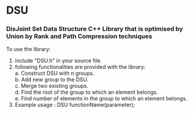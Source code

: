 # DSU
### DisJoint Set Data Structure C++ Library that is optimised by Union by Rank and Path Compression techniques 
To use the library:
  1. include "DSU.h" in your source file.
  2. following functionalities are provided with the library:<br>
      a. Construct DSU with n groups. <br>
      b. Add new group to the DSU.<br>
      c. Merge two existing groups.<br>
      d. Find the root of the group to which an element belongs.<br>
      e. Find number of elements in the group to which an element belongs.
  3. Example usage : DSU functionName(parameter);